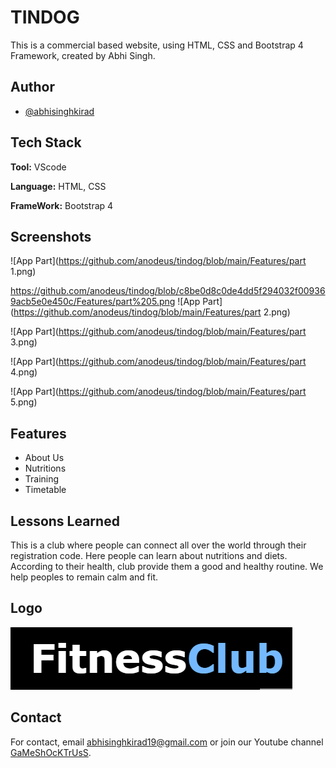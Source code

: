 # TINDOG

This is a commercial based website, using HTML, CSS and Bootstrap 4 Framework, created by Abhi Singh.


## Author

- [@abhisinghkirad](https://www.github.com/anodeus)

  
## Tech Stack

**Tool:** VScode

**Language:** HTML, CSS

**FrameWork:** Bootstrap 4


  
## Screenshots
![App Part](https://github.com/anodeus/tindog/blob/main/Features/part 1.png)

https://github.com/anodeus/tindog/blob/c8be0d8c0de4dd5f294032f009369acb5e0e450c/Features/part%205.png
![App Part](https://github.com/anodeus/tindog/blob/main/Features/part 2.png)

![App Part](https://github.com/anodeus/tindog/blob/main/Features/part 3.png)

![App Part](https://github.com/anodeus/tindog/blob/main/Features/part 4.png)

![App Part](https://github.com/anodeus/tindog/blob/main/Features/part 5.png)
## Features

- About Us
- Nutritions
- Training
- Timetable

  
## Lessons Learned

This is a club where people can connect all over the world through their registration code. Here people can learn about nutritions and diets. According to their health, club provide them a good and healthy routine. We help peoples to remain calm and fit.

## Logo

![Logo](https://github.com/anodeus/fitnessclub/blob/main/resources/logo.png)
  
    
## Contact

For contact, email abhisinghkirad19@gmail.com or join our Youtube channel [GaMeShOcKTrUsS](https://www.youtube.com/channel/UCn0D5d9RTzF64lETn9vgoaQ).

  
